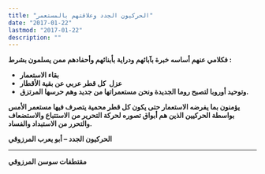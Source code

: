 ```yaml
---
title: "الحركيون الجدد وعلاقتهم بالمستعمر"
date: "2017-01-22"
lastmod: "2017-01-22"
description: ""
---
```

**فكلامي عنهم أساسه خبرة بآبائهم ودراية بأبنائهم وأحفادهم ممن يسلمون بشرط :**

* **بقاء الاستعمار**
* **عزل  كل قطر عربي عن بقية الأقطار**
* **وتوحيد أوروبا لتصبح روما الجديدة ونحن مستعمراتها من جديد وهم حرسها المرتزق.**

**يؤمنون بما يفرضه الاستعمار حتى يكون كل قطر محمية يتصرف فيها مستعمر الأمس بواسطة الحركيين الذين هم أبواق تصوره لحركة التحرير من الاستتباع والاستضعاف والتحرر من الاستبداد والفساد.**

**الحركيون الجدد – أبو يعرب المرزوقي**

---

**مقتطفات سوسن المرزوقي**

###